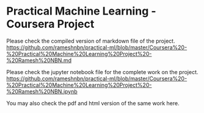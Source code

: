 # Practical Machine Learning - Coursera Project

Please check the compiled version of markdown file of the project. https://github.com/rameshnbn/practical-ml/blob/master/Coursera%20-%20Practical%20Machine%20Learning%20Project%20-%20Ramesh%20NBN.md

Please check the jupyter notebook file for the complete work on the project. https://github.com/rameshnbn/practical-ml/blob/master/Coursera%20-%20Practical%20Machine%20Learning%20Project%20-%20Ramesh%20NBN.ipynb

You may also check the pdf and html version of the same work here.
